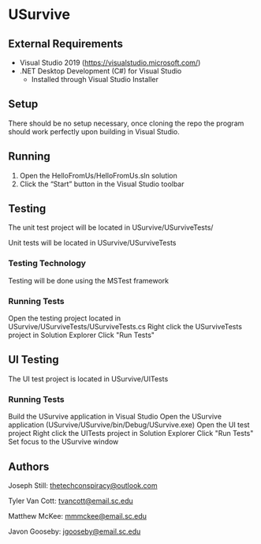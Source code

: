 # USurvive


## External Requirements



*   Visual Studio 2019 (https://visualstudio.microsoft.com/)
*   .NET Desktop Development (C#) for Visual Studio
    *   Installed through Visual Studio Installer

## Setup

There should be no setup necessary, once cloning the repo the program should work perfectly upon building in Visual Studio.


## Running



1. Open the HelloFromUs/HelloFromUs.sln solution
2. Click the “Start” button in the Visual Studio toolbar


## Testing

The unit test project will be located in USurvive/USurviveTests/

Unit tests will be located in USurvive/USurviveTests


### Testing Technology

Testing will be done using the MSTest framework


### Running Tests

Open the testing project located in USurvive/USurviveTests/USurviveTests.cs
Right click the USurviveTests project in Solution Explorer
Click "Run Tests"

## UI Testing

The UI test project is located in USurvive/UITests

### Running Tests

Build the USurvive application in Visual Studio
Open the USurvive application (USurvive/USurvive/bin/Debug/USurvive.exe)
Open the UI test project
Right click the UITests project in Solution Explorer
Click "Run Tests"
Set focus to the USurvive window


## Authors

Joseph Still: thetechconspiracy@outlook.com

 Tyler Van Cott: tvancott@email.sc.edu

Matthew McKee: mmmckee@email.sc.edu

Javon Gooseby: jgooseby@email.sc.edu
